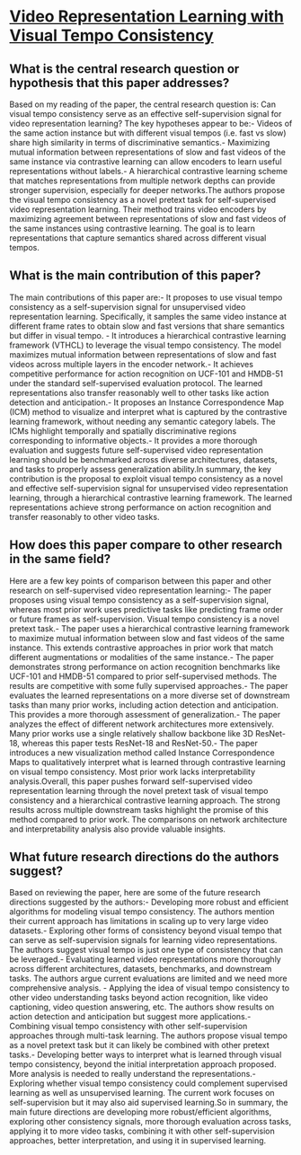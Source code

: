 # [Video Representation Learning with Visual Tempo Consistency](https://arxiv.org/abs/2006.15489)

## What is the central research question or hypothesis that this paper addresses?

Based on my reading of the paper, the central research question is: Can visual tempo consistency serve as an effective self-supervision signal for video representation learning? The key hypotheses appear to be:- Videos of the same action instance but with different visual tempos (i.e. fast vs slow) share high similarity in terms of discriminative semantics.- Maximizing mutual information between representations of slow and fast videos of the same instance via contrastive learning can allow encoders to learn useful representations without labels.- A hierarchical contrastive learning scheme that matches representations from multiple network depths can provide stronger supervision, especially for deeper networks.The authors propose the visual tempo consistency as a novel pretext task for self-supervised video representation learning. Their method trains video encoders by maximizing agreement between representations of slow and fast videos of the same instances using contrastive learning. The goal is to learn representations that capture semantics shared across different visual tempos.


## What is the main contribution of this paper?

The main contributions of this paper are:- It proposes to use visual tempo consistency as a self-supervision signal for unsupervised video representation learning. Specifically, it samples the same video instance at different frame rates to obtain slow and fast versions that share semantics but differ in visual tempo. - It introduces a hierarchical contrastive learning framework (VTHCL) to leverage the visual tempo consistency. The model maximizes mutual information between representations of slow and fast videos across multiple layers in the encoder network.- It achieves competitive performance for action recognition on UCF-101 and HMDB-51 under the standard self-supervised evaluation protocol. The learned representations also transfer reasonably well to other tasks like action detection and anticipation.- It proposes an Instance Correspondence Map (ICM) method to visualize and interpret what is captured by the contrastive learning framework, without needing any semantic category labels. The ICMs highlight temporally and spatially discriminative regions corresponding to informative objects.- It provides a more thorough evaluation and suggests future self-supervised video representation learning should be benchmarked across diverse architectures, datasets, and tasks to properly assess generalization ability.In summary, the key contribution is the proposal to exploit visual tempo consistency as a novel and effective self-supervision signal for unsupervised video representation learning, through a hierarchical contrastive learning framework. The learned representations achieve strong performance on action recognition and transfer reasonably to other video tasks.


## How does this paper compare to other research in the same field?

Here are a few key points of comparison between this paper and other research on self-supervised video representation learning:- The paper proposes using visual tempo consistency as a self-supervision signal, whereas most prior work uses predictive tasks like predicting frame order or future frames as self-supervision. Visual tempo consistency is a novel pretext task.- The paper uses a hierarchical contrastive learning framework to maximize mutual information between slow and fast videos of the same instance. This extends contrastive approaches in prior work that match different augmentations or modalities of the same instance.- The paper demonstrates strong performance on action recognition benchmarks like UCF-101 and HMDB-51 compared to prior self-supervised methods. The results are competitive with some fully supervised approaches.- The paper evaluates the learned representations on a more diverse set of downstream tasks than many prior works, including action detection and anticipation. This provides a more thorough assessment of generalization.- The paper analyzes the effect of different network architectures more extensively. Many prior works use a single relatively shallow backbone like 3D ResNet-18, whereas this paper tests ResNet-18 and ResNet-50.- The paper introduces a new visualization method called Instance Correspondence Maps to qualitatively interpret what is learned through contrastive learning on visual tempo consistency. Most prior work lacks interpretability analysis.Overall, this paper pushes forward self-supervised video representation learning through the novel pretext task of visual tempo consistency and a hierarchical contrastive learning approach. The strong results across multiple downstream tasks highlight the promise of this method compared to prior work. The comparisons on network architecture and interpretability analysis also provide valuable insights.


## What future research directions do the authors suggest?

Based on reviewing the paper, here are some of the future research directions suggested by the authors:- Developing more robust and efficient algorithms for modeling visual tempo consistency. The authors mention their current approach has limitations in scaling up to very large video datasets.- Exploring other forms of consistency beyond visual tempo that can serve as self-supervision signals for learning video representations. The authors suggest visual tempo is just one type of consistency that can be leveraged.- Evaluating learned video representations more thoroughly across different architectures, datasets, benchmarks, and downstream tasks. The authors argue current evaluations are limited and we need more comprehensive analysis. - Applying the idea of visual tempo consistency to other video understanding tasks beyond action recognition, like video captioning, video question answering, etc. The authors show results on action detection and anticipation but suggest more applications.- Combining visual tempo consistency with other self-supervision approaches through multi-task learning. The authors propose visual tempo as a novel pretext task but it can likely be combined with other pretext tasks.- Developing better ways to interpret what is learned through visual tempo consistency, beyond the initial interpretation approach proposed. More analysis is needed to really understand the representations.- Exploring whether visual tempo consistency could complement supervised learning as well as unsupervised learning. The current work focuses on self-supervision but it may also aid supervised learning.So in summary, the main future directions are developing more robust/efficient algorithms, exploring other consistency signals, more thorough evaluation across tasks, applying it to more video tasks, combining it with other self-supervision approaches, better interpretation, and using it in supervised learning.
